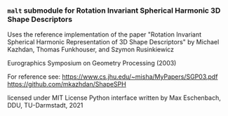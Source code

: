 ### `malt` submodule for Rotation Invariant Spherical Harmonic 3D Shape Descriptors

Uses the reference implementation of the paper "Rotation Invariant Spherical
Harmonic Representation of 3D Shape Descriptors" by Michael Kazhdan,
Thomas Funkhouser, and Szymon Rusinkiewicz

Eurographics Symposium on Geometry Processing (2003)

For reference see:
https://www.cs.jhu.edu/~misha/MyPapers/SGP03.pdf
https://github.com/mkazhdan/ShapeSPH

licensed under MIT License
Python interface written by Max Eschenbach, DDU, TU-Darmstadt, 2021